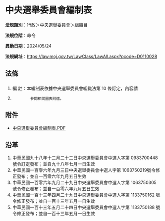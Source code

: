 # 中央選舉委員會編制表




**法規類別**：行政＞中央選舉委員會＞組織目

**法規位階**：命令

**異動日期**：2024/05/24  

**法規網址**：https://law.moj.gov.tw/LawClass/LawAll.aspx?pcode=D0110028



## 法條
##### 
1. 編      註：本編制表依據中央選舉委員會組織法第 10 條訂定，內容請
1.             參閱相關圖表附檔。
## 附件
* [中央選舉委員會編制表.PDF](https://law.moj.gov.tw/LawClass/LawGetFile.ashx?FileId=0000369452)
## 沿革
1. 中華民國九十八年十二月二十二日中央選舉委員會中選人字第 0983700448 號令訂定發布；並自九十八年七月一日生效
1. 中華民國一百零六年九月三日中央選舉委員會中選人字第 1063750219號令修正發布；並自一百零六年九月五日生效
1. 中華民國一百零六年九月二十九日中央選舉委員會中選人字第 1063750305 號令修正發布；並自一百零六年九月五日生效
1. 中華民國一百十三年四月二十九日中央選舉委員會中選人字第 1133750162 號令修正發布；並自一百十三年五月一日生效
1. 中華民國一百十三年五月二十四日中央選舉委員會中選人字第 1133750188 號令修正發布；並自一百十三年五月一日生效
